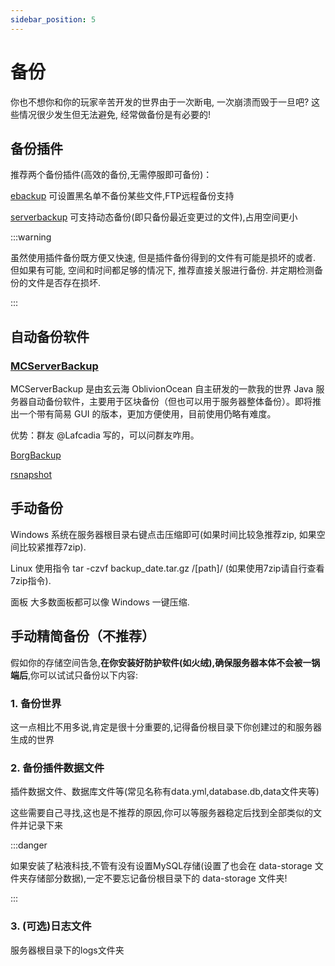 ```yaml
---
sidebar_position: 5
---
```


# 备份

你也不想你和你的玩家辛苦开发的世界由于一次断电, 一次崩溃而毁于一旦吧? 这些情况很少发生但无法避免, 经常做备份是有必要的!

## 备份插件

推荐两个备份插件(高效的备份,无需停服即可备份)：

[ebackup](https://www.spigotmc.org/resources/ebackup-simple-and-reliable-backups-for-your-server-supports-ftp-sftp.69917/) 可设置黑名单不备份某些文件,FTP远程备份支持

[serverbackup](https://www.spigotmc.org/resources/server-backup-ingame-dropbox-ftp-backup-1-8-1-20-multithreaded.79320/) 可支持动态备份(即只备份最近变更过的文件),占用空间更小

:::warning

虽然使用插件备份既方便又快速, 但是插件备份得到的文件有可能是损坏的或者. 但如果有可能, 空间和时间都足够的情况下, 推荐直接关服进行备份. 并定期检测备份的文件是否存在损坏.

:::

## 自动备份软件

### [MCServerBackup](https://github.com/OblivionOcean/MCServerBackup)
MCServerBackup 是由玄云海 OblivionOcean 自主研发的一款我的世界 Java 服务器自动备份软件，主要用于区块备份（但也可以用于服务器整体备份）。即将推出一个带有简易 GUI 的版本，更加方便使用，目前使用仍略有难度。

优势：群友 @Lafcadia 写的，可以问群友咋用。

[BorgBackup](https://www.borgbackup.org/)

[rsnapshot](https://rsnapshot.org/)

## 手动备份

Windows 系统在服务器根目录右键点击压缩即可(如果时间比较急推荐zip, 如果空间比较紧推荐7zip).

Linux 使用指令 tar -czvf backup_date.tar.gz /[path]/ (如果使用7zip请自行查看7zip指令).

面板 大多数面板都可以像 Windows 一键压缩.

## 手动精简备份（不推荐）

假如你的存储空间告急,**在你安装好防护软件(如火绒),确保服务器本体不会被一锅端后**,你可以试试只备份以下内容:

### 1. 备份世界

这一点相比不用多说,肯定是很十分重要的,记得备份根目录下你创建过的和服务器生成的世界

### 2. 备份插件数据文件

插件数据文件、数据库文件等(常见名称有data.yml,database.db,data文件夹等)

这些需要自己寻找,这也是不推荐的原因,你可以等服务器稳定后找到全部类似的文件并记录下来

:::danger

如果安装了粘液科技,不管有没有设置MySQL存储(设置了也会在 data-storage 文件夹存储部分数据),一定不要忘记备份根目录下的 data-storage 文件夹!

:::

### 3. (可选)日志文件

服务器根目录下的logs文件夹
